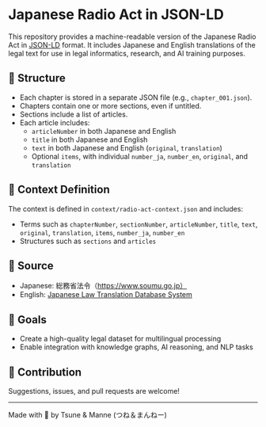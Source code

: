 # Japanese Radio Act in JSON-LD

This repository provides a machine-readable version of the Japanese Radio Act in [JSON-LD](https://json-ld.org/) format. It includes Japanese and English translations of the legal text for use in legal informatics, research, and AI training purposes.

## 📁 Structure
- Each chapter is stored in a separate JSON file (e.g., `chapter_001.json`).
- Chapters contain one or more sections, even if untitled.
- Sections include a list of articles.
- Each article includes:
  - `articleNumber` in both Japanese and English
  - `title` in both Japanese and English
  - `text` in both Japanese and English (`original`, `translation`)
  - Optional `items`, with individual `number_ja`, `number_en`, `original`, and `translation`

## 📘 Context Definition
The context is defined in `context/radio-act-context.json` and includes:
- Terms such as `chapterNumber`, `sectionNumber`, `articleNumber`, `title`, `text`, `original`, `translation`, `items`, `number_ja`, `number_en`
- Structures such as `sections` and `articles`

## 🔗 Source
- Japanese: 総務省法令（https://www.soumu.go.jp）
- English: [Japanese Law Translation Database System](https://www.japaneselawtranslation.go.jp/)

## 🚀 Goals
- Create a high-quality legal dataset for multilingual processing
- Enable integration with knowledge graphs, AI reasoning, and NLP tasks

## 🤝 Contribution
Suggestions, issues, and pull requests are welcome!

---

Made with 💖 by Tsune & Manne (つね＆まんねー)